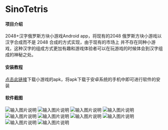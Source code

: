 # SinoTetris

#### 项目介绍
2048+汉字俄罗斯方块小游戏Android app，将现有的2048 俄罗斯方块小游戏以 汉字合成而不是 2048 合成的方式实现，由于现有的市场上 并不存在同种小游戏，这种汉字的组成方式更加有趣和游戏体验者可以在玩游戏的时候体会到汉字组成的神秘之处。

#### 安装教程

[点击此链接](https://github.com/yishengma/SinoTetris/blob/master/app/release/app-release.apk)下载小游戏的apk，将apk下载于安卓系统的手机中即可进行软件的安装

#### 软件截图

![输入图片说明](https://github.com/yishengma/SinoTetris/blob/master/images/1.png)
![输入图片说明](https://github.com/yishengma/SinoTetris/blob/master/images/2.png)
![输入图片说明](https://github.com/yishengma/SinoTetris/blob/master/images/3.png)
![输入图片说明](https://github.com/yishengma/SinoTetris/blob/master/images/4.png)
![输入图片说明](https://github.com/yishengma/SinoTetris/blob/master/images/6.png)
![输入图片说明](https://github.com/yishengma/SinoTetris/blob/master/images/7.png)
![输入图片说明](https://github.com/yishengma/SinoTetris/blob/master/images/9.png)
![输入图片说明](https://github.com/yishengma/SinoTetris/blob/master/images/10.png)
![输入图片说明](https://github.com/yishengma/SinoTetris/blob/master/images/11.png)
![输入图片说明](https://github.com/yishengma/SinoTetris/blob/master/images/12.png)



